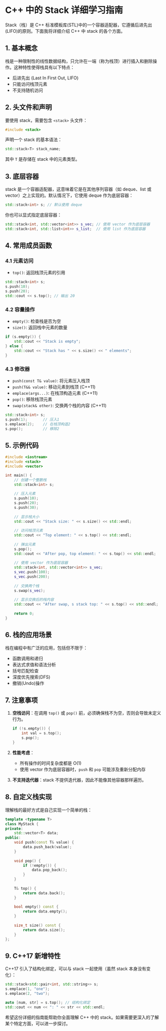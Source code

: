 # C++ 中的 Stack 详细学习指南

Stack（栈）是 C++ 标准模板库(STL)中的一个容器适配器，它遵循后进先出(LIFO)的原则。下面我将详细介绍 C++ 中 stack 的各个方面。

## 1. 基本概念

栈是一种限制性的线性数据结构，只允许在一端（称为栈顶）进行插入和删除操作。这种特性使得栈具有以下特点：
- 后进先出 (Last In First Out, LIFO)
- 只能访问栈顶元素
- 不支持随机访问

## 2. 头文件和声明

要使用 stack，需要包含 `<stack>` 头文件：

```cpp
#include <stack>
```

声明一个 stack 的基本语法：

```cpp
std::stack<T> stack_name;
```

其中 `T` 是存储在 stack 中的元素类型。

## 3. 底层容器

stack 是一个容器适配器，这意味着它是在其他序列容器（如 deque、list 或 vector）之上实现的。默认情况下，它使用 deque 作为底层容器：

```cpp
std::stack<int> s; // 默认使用 deque
```

你也可以显式指定底层容器：

```cpp
std::stack<int, std::vector<int>> s_vec; // 使用 vector 作为底层容器
std::stack<int, std::list<int>> s_list;  // 使用 list 作为底层容器
```

## 4. 常用成员函数

### 4.1 元素访问

- `top()`: 返回栈顶元素的引用

```cpp
std::stack<int> s;
s.push(10);
s.push(20);
std::cout << s.top(); // 输出 20
```

### 4.2 容量操作

- `empty()`: 检查栈是否为空
- `size()`: 返回栈中元素的数量

```cpp
if (s.empty()) {
    std::cout << "Stack is empty";
} else {
    std::cout << "Stack has " << s.size() << " elements";
}
```

### 4.3 修改器

- `push(const T& value)`: 将元素压入栈顶
- `push(T&& value)`: 移动元素到栈顶 (C++11)
- `emplace(args...)`: 在栈顶构造元素 (C++11)
- `pop()`: 移除栈顶元素
- `swap(stack& other)`: 交换两个栈的内容 (C++11)

```cpp
std::stack<int> s;
s.push(1);       // 压入1
s.emplace(2);    // 在栈顶构造2
s.pop();         // 移除2
```

## 5. 示例代码

```cpp
#include <iostream>
#include <stack>
#include <vector>

int main() {
    // 创建一个整数栈
    std::stack<int> s;
    
    // 压入元素
    s.push(10);
    s.push(20);
    s.push(30);
    
    // 显示栈大小
    std::cout << "Stack size: " << s.size() << std::endl;
    
    // 访问栈顶元素
    std::cout << "Top element: " << s.top() << std::endl;
    
    // 弹出元素
    s.pop();
    std::cout << "After pop, top element: " << s.top() << std::endl;
    
    // 使用 vector 作为底层容器
    std::stack<int, std::vector<int>> s_vec;
    s_vec.push(100);
    s_vec.push(200);
    
    // 交换两个栈
    s.swap(s_vec);
    
    // 显示交换后的栈内容
    std::cout << "After swap, s stack top: " << s.top() << std::endl;
    
    return 0;
}
```

## 6. 栈的应用场景

栈在编程中有广泛的应用，包括但不限于：
- 函数调用和递归
- 表达式求值和语法分析
- 括号匹配检查
- 深度优先搜索(DFS)
- 撤销(Undo)操作

## 7. 注意事项

1. **空栈访问**：在调用 `top()` 或 `pop()` 前，必须确保栈不为空，否则会导致未定义行为。
   
   ```cpp
   if (!s.empty()) {
       int val = s.top();
       s.pop();
   }
   ```

2. **性能考虑**：
   - 所有操作的时间复杂度都是 O(1)
   - 使用 vector 作为底层容器时，`push` 和 `pop` 可能涉及重新分配内存

3. **不支持迭代器**：stack 不提供迭代器，因此不能像其他容器那样遍历。

## 8. 自定义栈实现

理解栈的最好方式是自己实现一个简单的栈：

```cpp
template <typename T>
class MyStack {
private:
    std::vector<T> data;
public:
    void push(const T& value) {
        data.push_back(value);
    }
    
    void pop() {
        if (!empty()) {
            data.pop_back();
        }
    }
    
    T& top() {
        return data.back();
    }
    
    bool empty() const {
        return data.empty();
    }
    
    size_t size() const {
        return data.size();
    }
};
```

## 9. C++17 新增特性

C++17 引入了结构化绑定，可以与 stack 一起使用（虽然 stack 本身没有变化）：

```cpp
std::stack<std::pair<int, std::string>> s;
s.emplace(1, "one");
s.emplace(2, "two");

auto [num, str] = s.top(); // 结构化绑定
std::cout << num << ": " << str << std::endl;
```

希望这份详细的指南能帮助你全面理解 C++ 中的 stack。如果需要更深入的了解某个特定方面，可以进一步探讨。